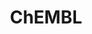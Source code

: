 ---
bigquery: https://console.cloud.google.com/bigquery?p=patents-public-data&d=ebi_chembl&page=dataset
citation: '"The ChEMBL database in 2017." Anna Gaulton, Anne Hersey, Michał Nowotka,
  A Patrícia Bento, Jon Chambers, David Mendez, Prudence Mutowo, Francis Atkinson,
  Louisa J Bellis, Elena Cibrián-Uhalte, Mark Davies, Nathan Dedman, Anneli Karlsson,
  María Paula Magariños, John P Overington, George Papadatos, Ines Smit, Andrew R
  Leach Nucleic acids Research (2017) 45 (Database Issue), D945-D954'
contributors: European Bioinformatics Institute
cost: None
description: ChEMBL Data is a manually curated database of small molecules used in
  drug discovery, including information about existing patented drugs.
documentation: 'schema: https://www.ebi.ac.uk/chembl/db_schema


  '
last_edit: 04/13/2022, 07:43:35
location: https://console.cloud.google.com/marketplace/product/google_patents_public_datasets/chembl
maintained_by: EMBL-EBI, an outstation of European Molecular Biology Laboratory
related_publications: '

  ChEMBL: towards direct deposition of bioassay data.


  Mendez D, Gaulton A, Bento AP, Chambers J, De Veij M, Félix E, Magariños MP, Mosquera
  JF, Mutowo P, Nowotka M, Gordillo-Marañón M, Hunter F, Junco L, Mugumbate G, Rodriguez-Lopez
  M, Atkinson F, Bosc N, Radoux CJ, Segura-Cabrera A, Hersey A, Leach AR.


  — Nucleic Acids Res. 2019; 47(D1):D930-D940. doi: 10.1093/nar/gky1075

  '
schema_fields:
- l7
- subgroup
- published_type
- chirality
- previous_company
- atc_code
- indref_id
- ref_url
- mechanism_of_action
- bei
- domain_id
- job_id
- ro3_pass
- domain_type
- structure_type
- hrac_class_id
- l4
- qed_weighted
- psa
- priority
- assay_type
- target_mapping
- mw_monoisotopic
- first_approval
- curated_by
- start_position
- num_alerts
- src_compound_id
- hbd
- smarts
- assay_source
- cidx
- warning_class
- cell_name
- type
- last_active
- ridx
- num_ro5_violations
- uberon_id
- clo_id
- stem_class
- active_ingredient
- withdrawn_class
- warning_id
- toid
- product_id
- assay_strain
- molsyn_id
- route
- alogp
- relationship_type
- l8
- parenteral
- alert_name
- max_phase
- aspect
- binding_site_comment
- cell_source_organism
- mol_hrac_id
- normal_range_min
- cpd_str_alert_id
- last_page
- domain_name
- patent_no
- oral
- normal_range_max
- le
- strength
- name
- acd_most_apka
- chebi_par_id
- usan_substem
- withdrawn_year
- bto_id
- usan_stem
- activity_id
- relationship_desc
- class_level
- tbl
- hrac_code
- mc_target_name
- innovator_company
- targcomp_id
- alert_set_id
- assay_tax_id
- level1_description
- irac_code
- cx_logp
- site_name
- aidx
- protein_class_desc
- updated_on
- smid
- level3
- usan_stem_definition
- met_id
- orig_description
- ingredient
- pathway_id
- relationship
- organism
- component_type
- ass_cls_map_id
- downgraded
- acd_logp
- ad_type
- met_comment
- standard_inchi_key
- homologue
- lle
- annotation
- company
- short_name
- confidence
- direct_interaction
- authors
- substrate_record_id
- warning_year
- approval_date
- syn_type
- mutation
- src_description
- source_domain_id
- molregno
- mol_irac_id
- canonical_smiles
- l6
- full_mwt
- acd_logd
- metref_id
- standard_flag
- met_conversion
- co_stem_id
- max_phase_for_ind
- cx_logd
- level4
- formulation_id
- cx_most_apka
- record_id
- mc_organism
- ddd_units
- heavy_atoms
- sei
- enzyme_name
- level3_description
- comments
- res_stem_id
- accession
- oc_id
- doi
- polymer_flag
- patent_id
- l2
- cell_description
- definition
- molfile
- efo_term
- irac_class_id
- go_id
- protein_class_synonym
- level1
- mechanism_comment
- src_id
- assay_desc
- relation
- inorganic_flag
- stem
- assay_id
- units
- drug_substance_flag
- nda_type
- withdrawn_reason
- parent_molregno
- value
- bao_id
- end_position
- warnref_id
- cl_lincs_id
- published_value
- cell_source_tax_id
- published_relation
- dosed_ingredient
- journal
- stat
- published_units
- ap_id
- tid_fixed
- hba_lipinski
- level5
- action_type
- biocomp_id
- helm_notation
- hba
- title
- drugind_id
- ref_type
- standard_text_value
- patent_use_code
- isoform
- doc_type
- prediction_method
- warning_country
- label
- predbind_id
- parent_id
- frac_class_id
- mol_frac_id
- activity_count
- src_assay_id
- assay_subcellular_fraction
- selectivity_comment
- sequence
- active_molregno
- rtb
- src_short_name
- assay_cell_type
- standard_value
- standard_type
- tissue_id
- prod_pat_id
- site_id
- mec_id
- mesh_heading
- prodrug
- efo_id
- source
- curation_comment
- standard_relation
- research_stem
- as_id
- year
- log_id
- mesh_id
- l5
- level2
- black_box_warning
- applicant_full_name
- domain_description
- drug_product_flag
- variant_id
- num_lipinski_ro5_violations
- db_source
- cell_id
- bao_format
- standard_inchi
- version
- warning_description
- targrel_id
- entity_type
- db_version
- compsyn_id
- caloha_id
- assay_test_type
- who_name
- protein_class_id
- parent_go_id
- sequence_md5sum
- doc_id
- mecref_id
- standard_units
- comp_class_id
- disease_efficacy
- compound_name
- cellosaurus_id
- aromatic_rings
- dosage_form
- creation_date
- compd_id
- full_molformula
- delist_flag
- molecular_mechanism
- path
- sitecomp_id
- usan_year
- therapeutic_flag
- usan_stem_id
- mc_tax_id
- std_act_id
- first_page
- pubmed_id
- cx_most_bpka
- species_group_flag
- assay_category
- level4_description
- status
- parent_type
- upper_value
- volume
- idx
- indication_class
- l1
- metabolite_record_id
- cell_source_tissue
- l3
- withdrawn_flag
- entity_id
- standard_upper_value
- assay_organism
- chembl_id
- major_class
- mc_target_type
- target_desc
- cell_ontology_id
- who_extra
- class_type
- parameter_value
- submission_date
- component_id
- actsm_id
- patent_expire_date
- mw_freebase
- natural_product
- alert_id
- assay_tissue
- result_flag
- synonyms
- drug_record_id
- potential_duplicate
- bao_endpoint
- uo_units
- pref_name
- withdrawn_country
- hbd_lipinski
- component_synonym
- issue
- acd_most_bpka
- protclasssyn_id
- set_name
- abstract
- molecule_type
- tid
- related_tid
- compound_key
- ddd_id
- frac_code
- level2_description
- ref_id
- enzyme_tid
- availability_type
- qudt_units
- assay_param_id
- publication_number
- mol_atc_id
- ddd_comment
- warning_type
- site_residues
- comp_go_id
- confidence_score
- pathway_key
- molecular_species
- parameter_type
- ddd_value
- updated_by
- activity_comment
- country
- mc_target_accession
- assay_class_id
- first_in_class
- ddd_admr
- description
- rgid
- topical
- data_validity_comment
- trade_name
- pchembl_value
- text_value
- tax_id
- target_type
shortname: chembl
tags:
- biotechnology
- health
- chemical
- bioinformatics
- medical
terms_of_use: CC BY-SA 3.0
title: ChEMBL
uuid: e232a192-965c-4ec9-904c-155b6dfe56c5
---
